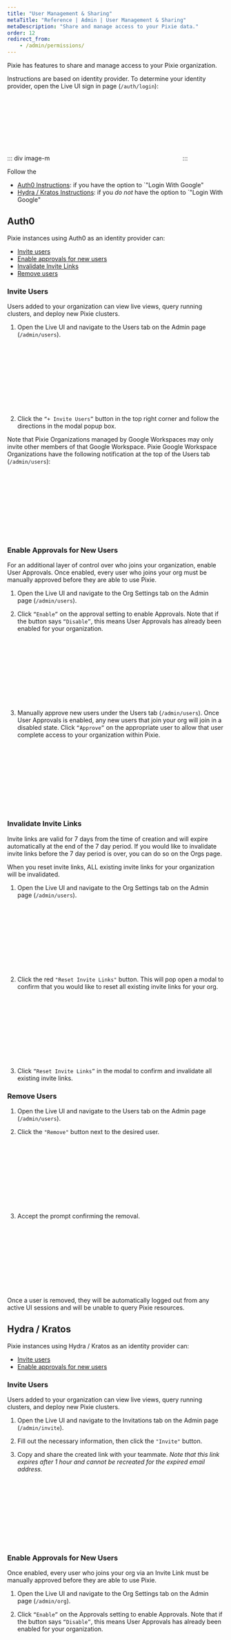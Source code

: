 ```yaml
---
title: "User Management & Sharing"
metaTitle: "Reference | Admin | User Management & Sharing"
metaDescription: "Share and manage access to your Pixie data."
order: 12
redirect_from:
    - /admin/permissions/
---
```


Pixie has features to share and manage access to your Pixie organization.

Instructions are based on identity provider. To determine your identity provider, open the Live UI sign in page (`/auth/login`):

::: div image-m
<svg title='Your Pixie uses Auth0 if you see the option to "Login with Google".' src='admin/user-mgmt/determine-auth.png'/>
:::

Follow the

- [Auth0 Instructions](/reference/admin/user-mgmt/#auth0): if you have the option to `"Login With Google"
- [Hydra / Kratos Instructions](/reference/admin/user-mgmt/#hydra-kratos): if you _do not_ have the option to `"Login With Google"

## Auth0

Pixie instances using Auth0 as an identity provider can:

- [Invite users](/reference/admin/user-mgmt#auth0-invite-users)
- [Enable approvals for new users](/reference/admin/user-mgmt#auth0-enable-approvals-for-new-users)
- [Invalidate Invite Links](/reference/admin/user-mgmt#auth0-invalidate-invite-links)
- [Remove users](/reference/admin/user-mgmt#auth0-remove-users)

### Invite Users

Users added to your organization can view live views, query running clusters, and deploy new Pixie clusters.

1. Open the Live UI and navigate to the Users tab on the Admin page (`/admin/users`).

<svg title='' src='admin/user-mgmt/users-tab-invite-button.png'/>

2. Click the `“+ Invite Users”` button in the top right corner and follow the directions in the modal popup box.

Note that Pixie Organizations managed by Google Workspaces may only invite other members of that Google Workspace. Pixie Google Workspace Organizations have the following notification at the top of the Users tab (`/admin/users`):

<svg title='' src='admin/user-mgmt/google-workspace-org.png'/>

### Enable Approvals for New Users

For an additional layer of control over who joins your organization, enable User Approvals. Once enabled, every user who joins your org must be manually approved before they are able to use Pixie.

1. Open the Live UI and navigate to the Org Settings tab on the Admin page (`/admin/users`).

2. Click `“Enable”` on the approval setting to enable Approvals. Note that if the button says `“Disable”`, this means User Approvals has already been enabled for your organization.

<svg title='' src='admin/user-mgmt/enable-approvals.png'/>

3. Manually approve new users under the Users tab (`/admin/users`). Once User Approvals is enabled, any new users that join your org will join in a disabled state. Click `“Approve”` on the appropriate user to allow that user complete access to your organization within Pixie.

<svg title='' src='admin/user-mgmt/user-unapproved.png'/>

### Invalidate Invite Links

Invite links are valid for 7 days from the time of creation and will expire automatically at the end of the 7 day period. If you would like to invalidate invite links before the 7 day period is over, you can do so on the Orgs page.

<Alert variant="outlined" severity="warning">When you reset invite links, ALL existing invite links for your organization will be invalidated.</Alert>

1. Open the Live UI and navigate to the Org Settings tab on the Admin page (`/admin/users`).

<svg title='' src='admin/user-mgmt/reset-invite-links.png'/>

2. Click the red `"Reset Invite Links"` button. This will pop open a modal to confirm that you would like to reset all existing invite links for your org.

<svg title='' src='admin/user-mgmt/reset-invite-links-confirmation.png'/>

3. Click `“Reset Invite Links”` in the modal to confirm and invalidate all existing invite links.

### Remove Users

1. Open the Live UI and navigate to the Users tab on the Admin page (`/admin/users`).

2. Click the `"Remove"` button next to the desired user.

<svg title='' src='admin/user-mgmt/users-tab.png'/>

3. Accept the prompt confirming the removal.

<svg title='' src='admin/user-mgmt/user-removal-prompt.png'/>

Once a user is removed, they will be automatically logged out from any active UI sessions and will be unable to query Pixie resources.

## Hydra / Kratos

Pixie instances using Hydra / Kratos as an identity provider can:

- [Invite users](/reference/admin/user-mgmt#hydra-kratos-invite-users)
- [Enable approvals for new users](/reference/admin/user-mgmt#hydra-kratos-enable-approvals-for-new-users)

### Invite Users

Users added to your organization can view live views, query running clusters, and deploy new Pixie clusters.

1. Open the Live UI and navigate to the Invitations tab on the Admin page (`/admin/invite`).

2. Fill out the necessary information, then click the `"Invite"` button.

3. Copy and share the created link with your teammate. _Note that this link expires after 1 hour and cannot be recreated for the expired email address._

<svg title='' src='admin/user-mgmt/os-auth-invite-link.png'/>

### Enable Approvals for New Users

Once enabled, every user who joins your org via an Invite Link must be manually approved before they are able to use Pixie.

1. Open the Live UI and navigate to the Org Settings tab on the Admin page (`/admin/org`).

2. Click `“Enable”` on the Approvals setting to enable Approvals. Note that if the button says `“Disable”`, this means User Approvals has already been enabled for your organization.

<svg title='' src='admin/user-mgmt/os-enable-approvals.png'/>

3. Manually approve new users under the Users tab (`/admin/users`). Once User Approvals is enabled, any new users that join your org will join in a disabled state. Click `“Approve”` on the appropriate user to allow that user complete access to your organization within Pixie.
